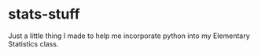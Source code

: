 # stats-stuff
Just a little thing I made to help me incorporate python into my Elementary Statistics class.
